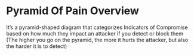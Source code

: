 # Pyramid Of Pain Overview

It’s a pyramid-shaped diagram that categorizes Indicators of Compromise based on how much they impact an attacker if you detect or block them (The higher you go on the pyramid, the more it hurts the attacker, but also the harder it is to detect)

